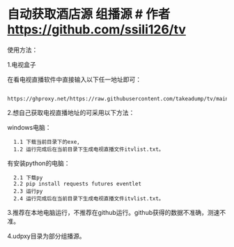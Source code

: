 # 自动获取酒店源  组播源 # 作者 https://github.com/ssili126/tv


使用方法：

1.电视盒子

  在看电视直播软件中直接输入以下任一地址即可：
  
      https://ghproxy.net/https://raw.githubusercontent.com/takeadump/tv/main/itvlist.txt
  
2.想自己获取电视直播地址的可采用以下方法：

  windows电脑：
  
      1.1 下载当前目录下的exe,
      1.2 运行完成后在当前目录下生成电视直播文件itvlist.txt。
  
  有安装python的电脑：
  
      2.1 下载py
      2.2 pip install requests futures eventlet
      2.3 运行py
      2.4 运行完成后在当前目录下生成电视直播文件itvlist.txt。

  
3.推荐在本地电脑运行，不推荐在github运行。github获得的数据不准确，测速不准。

4.udpxy目录为部分组播源。

